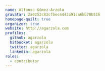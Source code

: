 ```yaml
---
name: Alfonso Gómez-Arzola
gravatar: 2a0252c82cfbec4442a91ca6bb70b516
homepage-quilt: true
organizer: true
website: http://agarzola.com
profiles:
  github: agarzola
  bitbucket: agarzola
  twitter: agarzola
  linkedin: agarzola
roles:
  - contributor
---
```

